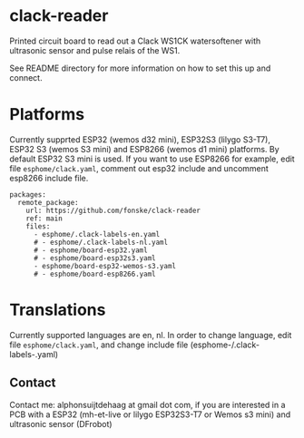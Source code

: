 # clack-reader
Printed circuit board to read out a Clack WS1CK watersoftener with ultrasonic sensor and pulse relais of the WS1.

See README directory for more information on how to set this up and connect.

# Platforms
Currently supprted ESP32 (wemos d32 mini), ESP32S3 (lilygo S3-T7), ESP32 S3 (wemos S3 mini) and ESP8266 (wemos d1 mini) platforms.
By default ESP32 S3 mini is used. If you want to use ESP8266 for example, edit file `esphome/clack.yaml`, comment out esp32 include and uncomment esp8266 include file.

```
packages:
  remote_package:
    url: https://github.com/fonske/clack-reader
    ref: main
    files: 
      - esphome/.clack-labels-en.yaml
      # - esphome/.clack-labels-nl.yaml
      # - esphome/board-esp32.yaml
      # - esphome/board-esp32s3.yaml
      - esphome/board-esp32-wemos-s3.yaml
      # - esphome/board-esp8266.yaml
```

# Translations
Currently supported languages are en, nl.
In order to change language, edit file `esphome/clack.yaml`, and change include file (esphome-/.clack-labels-<language>.yaml)

## Contact
Contact me: alphonsuijtdehaag at gmail dot com, if you are interested in a PCB with a ESP32 (mh-et-live or lilygo ESP32S3-T7 or Wemos s3 mini) and ultrasonic sensor (DFrobot)
